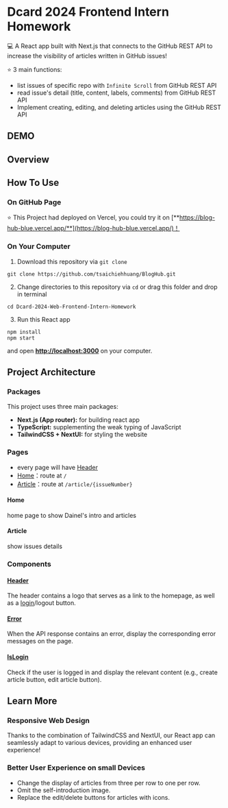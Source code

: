# Dcard 2024 Frontend Intern Homework

💻 A React app built with Next.js that connects to the GitHub REST API to increase the visibility of articles written in GitHub issues!

⭐ 3 main functions:

-   list issues of specific repo with `Infinite Scroll` from GitHub REST API
-   read issue's detail (title, content, labels, comments) from GitHub REST API
-   Implement creating, editing, and deleting articles using the GitHub REST API

## DEMO

## Overview

## How To Use

### On GitHub Page

⭐ This Project had deployed on Vercel, you could try it on [**https://blog-hub-blue.vercel.app/**](https://blog-hub-blue.vercel.app/)！

### On Your Computer

1. Download this repository via `git clone`

```shell
git clone https://github.com/tsaichiehhuang/BlogHub.git
```

2. Change directories to this repository via `cd` or drag this folder and drop in terminal

```shell
cd Dcard-2024-Web-Frontend-Intern-Homework
```

3. Run this React app

```shell
npm install
npm start
```

and open [**http://localhost:3000**](http://localhost:3000) on your computer.

## Project Architecture

### Packages

This project uses three main packages:

-   **Next.js (App router):** for building react app
-   **TypeScript:** supplementing the weak typing of JavaScript
-   **TailwindCSS + NextUI:** for styling the website

### Pages

-   every page will have [Header](https://github.com/tsaichiehhuang/BlogHub/blob/main/src/components/header/Header.tsx)
-   [Home](https://github.com/tsaichiehhuang/BlogHub/blob/main/src/app/page.tsx)：route at `/`
-   [Article](https://github.com/tsaichiehhuang/BlogHub/blob/main/src/app/article/%5Bid%5D/page.tsx)：route at `/article/{issueNumber}`

#### Home

home page to show Dainel's intro and articles

#### Article

show issues details

### Components

#### [Header](https://github.com/tsaichiehhuang/BlogHub/blob/main/src/components/header/Header.tsx)

The header contains a logo that serves as a link to the homepage, as well as a [login](https://github.com/tsaichiehhuang/BlogHub/blob/main/src/components/header/LoginButton.tsx)/logout button.

#### [Error](https://github.com/tsaichiehhuang/BlogHub/blob/main/src/components/Error.tsx)

When the API response contains an error, display the corresponding error messages on the page.

#### [IsLogin](https://github.com/tsaichiehhuang/BlogHub/blob/main/src/components/IsLogin.tsx)

Check if the user is logged in and display the relevant content (e.g., create article button, edit article button).

## Learn More

### Responsive Web Design

Thanks to the combination of TailwindCSS and NextUI, our React app can seamlessly adapt to various devices, providing an enhanced user experience!

### Better User Experience on small Devices

-   Change the display of articles from three per row to one per row.
-   Omit the self-introduction image.
-   Replace the edit/delete buttons for articles with icons.
